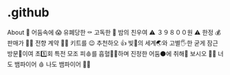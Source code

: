 # .github
About 👻 어둠속에 😱 유폐당한 ⚰️ 고독한 🌙 밤의 친우여 ⚠️ ３９８００원 ⚠️ 한정 💰 판매가 🧛‍♂️ 전향 계약 🧛‍♀️ 키트를 😉 추천하오 👍 빛🔆의 세계🌏와 고별🖐한 굳게 잠근 방문🚪이여 초1️⃣회 특전 모조 피🩸를 흡혈🧛‍♂️하며 진정한 어둠⚫에 취해🍷 보시오 🧛‍♂️ 너도 뱀파이어 🩸 나도 뱀파이어 🧛‍♂️
